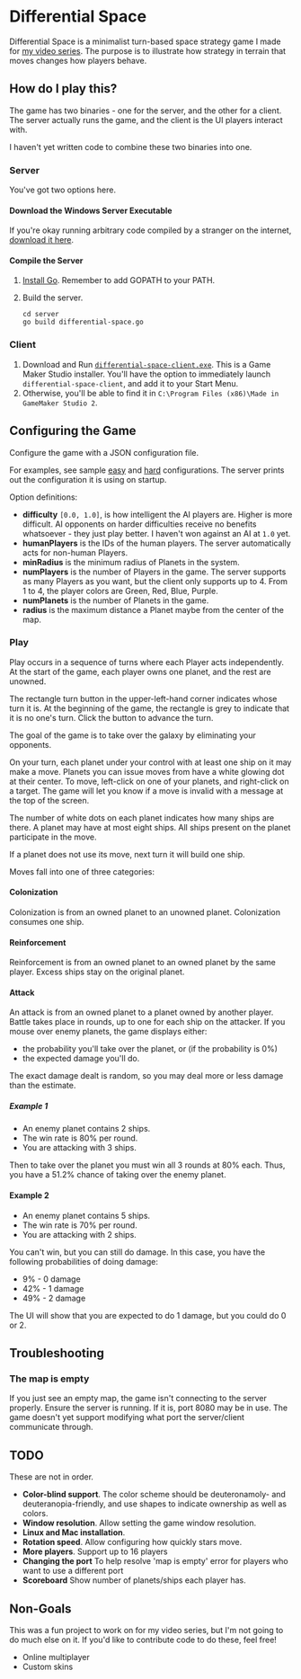 # Differential Space
Differential Space is a minimalist turn-based space strategy game I made for [my video series](https://www.youtube.com/channel/UC29CSoWw7ASMCTcjzc-7k0w).
The purpose is to illustrate how strategy in terrain that moves changes how players behave.

## How do I play this?
The game has two binaries - one for the server, and the other for a client.
The server actually runs the game, and the client is the UI players interact with.

I haven't yet written code to combine these two binaries into one.

### Server
You've got two options here.

#### Download the Windows Server Executable
If you're okay running arbitrary code compiled by a stranger on the internet, [download it here](bin/differential-space-server.exe).

#### Compile the Server
1. [Install Go](https://golang.org/doc/install). Remember to add GOPATH to your PATH.
1. Build the server.

   ```
   cd server
   go build differential-space.go
   ```

### Client
1. Download and Run [`differential-space-client.exe`](bin/differential-space-client.exe).
This is a Game Maker Studio installer.
You'll have the option to immediately launch `differential-space-client`, and add it to your Start Menu.
1. Otherwise, you'll be able to find it in `C:\Program Files (x86)\Made in GameMaker Studio 2`.

## Configuring the Game
Configure the game with a JSON configuration file.

For examples, see sample [easy](server/easy.json) and [hard](server/hard.json) configurations.
The server prints out the configuration it is using on startup.

Option definitions:
- **difficulty** `[0.0, 1.0]`, is how intelligent the AI players are.
Higher is more difficult. 
AI opponents on harder difficulties receive no benefits whatsoever - they just play better.
I haven't won against an AI at `1.0` yet.
- **humanPlayers** is the IDs of the human players.
The server automatically acts for non-human Players.
- **minRadius** is the minimum radius of Planets in the system.
- **numPlayers** is the number of Players in the game.
The server supports as many Players as you want, but the client only supports up to 4.
From 1 to 4, the player colors are Green, Red, Blue, Purple.
- **numPlanets** is the number of Planets in the game.
- **radius** is the maximum distance a Planet maybe from the center of the map.

### Play
Play occurs in a sequence of turns where each Player acts independently.
At the start of the game, each player owns one planet, and the rest are unowned.

The rectangle turn button in the upper-left-hand corner indicates whose turn it is.
At the beginning of the game, the rectangle is grey to indicate that it is no one's turn.
Click the button to advance the turn.

The goal of the game is to take over the galaxy by eliminating your opponents.

On your turn, each planet under your control with at least one ship on it may make a move.
Planets you can issue moves from have a white glowing dot at their center.
To move, left-click on one of your planets, and right-click on a target.
The game will let you know if a move is invalid with a message at the top of the screen.

The number of white dots on each planet indicates how many ships are there.
A planet may have at most eight ships.
All ships present on the planet participate in the move.

If a planet does not use its move, next turn it will build one ship.

Moves fall into one of three categories:
#### Colonization
Colonization is from an owned planet to an unowned planet.
Colonization consumes one ship.
#### Reinforcement
Reinforcement is from an owned planet to an owned planet by the same player.
Excess ships stay on the original planet.
#### Attack
An attack is from an owned planet to a planet owned by another player.
Battle takes place in rounds, up to one for each ship on the attacker.
If you mouse over enemy planets, the game displays either:
- the probability you'll take over the planet, or (if the probability is 0%)
- the expected damage you'll do.

The exact damage dealt is random, so you may deal more or less damage than the estimate.

##### Example 1
- An enemy planet contains 2 ships.
- The win rate is 80% per round.
- You are attacking with 3 ships.

Then to take over the planet you must win all 3 rounds at 80% each.
Thus, you have a 51.2% chance of taking over the enemy planet.

#### Example 2
- An enemy planet contains 5 ships.
- The win rate is 70% per round.
- You are attacking with 2 ships.

You can't win, but you can still do damage.
In this case, you have the following probabilities of doing damage:
- 9% - 0 damage
- 42% - 1 damage
- 49% - 2 damage

The UI will show that you are expected to do 1 damage, but you could do 0 or 2.

## Troubleshooting

### The map is empty
If you just see an empty map, the game isn't connecting to the server properly.
Ensure the server is running.
If it is, port 8080 may be in use.
The game doesn't yet support modifying what port the server/client communicate through.

## TODO
These are not in order.

- **Color-blind support**.
The color scheme should be deuteronamoly- and deuteranopia-friendly, and use shapes to indicate ownership as well as colors.
- **Window resolution**.
Allow setting the game window resolution.
- **Linux and Mac installation**.
- **Rotation speed**.
Allow configuring how quickly stars move.
- **More players**.
Support up to 16 players
- **Changing the port**
To help resolve 'map is empty' error for players who want to use a different port
- **Scoreboard**
Show number of planets/ships each player has.

## Non-Goals
This was a fun project to work on for my video series, but I'm not going to do much else on it.
If you'd like to contribute code to do these, feel free!

- Online multiplayer
- Custom skins
